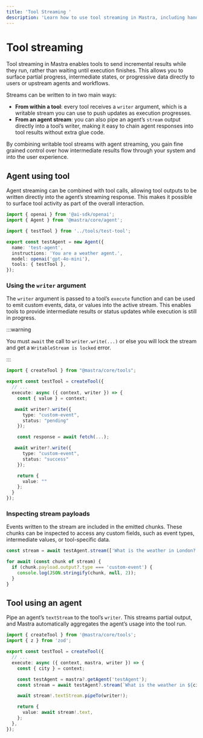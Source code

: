```yaml
---
title: 'Tool Streaming '
description: 'Learn how to use tool streaming in Mastra, including handling tool calls, tool results, and tool execution events during streaming.'
---
```


# Tool streaming

Tool streaming in Mastra enables tools to send incremental results while they run, rather than waiting until execution finishes. This allows you to surface partial progress, intermediate states, or progressive data directly to users or upstream agents and workflows.

Streams can be written to in two main ways:

- **From within a tool**: every tool receives a `writer` argument, which is a writable stream you can use to push updates as execution progresses.
- **From an agent stream**: you can also pipe an agent’s `stream` output directly into a tool’s writer, making it easy to chain agent responses into tool results without extra glue code.

By combining writable tool streams with agent streaming, you gain fine grained control over how intermediate results flow through your system and into the user experience.

## Agent using tool

Agent streaming can be combined with tool calls, allowing tool outputs to be written directly into the agent’s streaming response. This makes it possible to surface tool activity as part of the overall interaction.

```typescript {4,10} showLineNumbers copy
import { openai } from '@ai-sdk/openai';
import { Agent } from '@mastra/core/agent';

import { testTool } from '../tools/test-tool';

export const testAgent = new Agent({
  name: 'test-agent',
  instructions: 'You are a weather agent.',
  model: openai('gpt-4o-mini'),
  tools: { testTool },
});
```

### Using the `writer` argument

The `writer` argument is passed to a tool’s `execute` function and can be used to emit custom events, data, or values into the active stream. This enables tools to provide intermediate results or status updates while execution is still in progress.

:::warning

You must `await` the call to `writer.write(...)` or else you will lock the stream and get a `WritableStream is locked` error.

:::

```typescript {5,8,15} showLineNumbers copy
import { createTool } from "@mastra/core/tools";

export const testTool = createTool({
  // ...
  execute: async ({ context, writer }) => {
    const { value } = context;

   await writer?.write({
      type: "custom-event",
      status: "pending"
    });

    const response = await fetch(...);

   await writer?.write({
      type: "custom-event",
      status: "success"
    });

    return {
      value: ""
    };
  }
});
```

### Inspecting stream payloads

Events written to the stream are included in the emitted chunks. These chunks can be inspected to access any custom fields, such as event types, intermediate values, or tool-specific data.

```typescript showLineNumbers copy
const stream = await testAgent.stream(['What is the weather in London?', 'Use the testTool']);

for await (const chunk of stream) {
  if (chunk.payload.output?.type === 'custom-event') {
    console.log(JSON.stringify(chunk, null, 2));
  }
}
```

## Tool using an agent

Pipe an agent’s `textStream` to the tool’s `writer`. This streams partial output, and Mastra automatically aggregates the agent’s usage into the tool run.

```typescript showLineNumbers copy
import { createTool } from '@mastra/core/tools';
import { z } from 'zod';

export const testTool = createTool({
  // ...
  execute: async ({ context, mastra, writer }) => {
    const { city } = context;

    const testAgent = mastra?.getAgent('testAgent');
    const stream = await testAgent?.stream(`What is the weather in ${city}?`);

    await stream!.textStream.pipeTo(writer!);

    return {
      value: await stream!.text,
    };
  },
});
```
